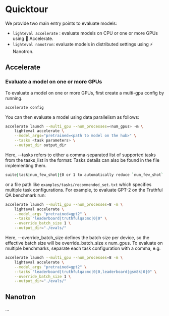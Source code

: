 # Quicktour

We provide two main entry points to evaluate models:

- `lighteval accelerate` : evaluate models on CPU or one or more GPUs using 🤗 Accelerate.
- `lighteval nanotron`: evaluate models in distributed settings using ⚡️ Nanotron.

## Accelerate

### Evaluate a model on one or more GPUs

To evaluate a model on one or more GPUs, first create a multi-gpu config by running.

```bash
accelerate config
```

You can then evaluate a model using data parallelism as follows:

```bash
accelerate launch --multi_gpu --num_processes=<num_gpus> -m \
    lighteval accelerate \
    --model_args="pretrained=<path to model on the hub>" \
    --tasks <task parameters> \
    --output_dir output_dir
```

Here, --tasks refers to either a comma-separated list of supported tasks from
the tasks_list in the format: Tasks details can also be found in the file
implementing them.

```bash
suite|task|num_few_shot|{0 or 1 to automatically reduce `num_few_shot` if prompt is too long}
```

or a file path like ``examples/tasks/recommended_set.txt`` which specifies
multiple task configurations. For example, to evaluate GPT-2 on the Truthful QA
benchmark run:

```bash
accelerate launch --multi_gpu --num_processes=8 -m \
    lighteval accelerate \
    --model_args "pretrained=gpt2" \
    --tasks "leaderboard|truthfulqa:mc|0|0" \
    --override_batch_size 1 \
    --output_dir="./evals/"
```

Here, --override_batch_size defines the batch size per device, so the effective
batch size will be override_batch_size x num_gpus. To evaluate on multiple
benchmarks, separate each task configuration with a comma, e.g.

```bash
accelerate launch --multi_gpu --num_processes=8 -m \
    lighteval accelerate \
    --model_args "pretrained=gpt2" \
    --tasks "leaderboard|truthfulqa:mc|0|0,leaderboard|gsm8k|0|0" \
    --override_batch_size 1 \
    --output_dir="./evals/"
```

## Nanotron

...
